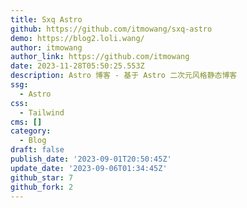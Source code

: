 ```yaml
---
title: Sxq Astro
github: https://github.com/itmowang/sxq-astro
demo: https://blog2.loli.wang/
author: itmowang
author_link: https://github.com/itmowang
date: 2023-11-28T05:50:25.553Z
description: Astro 博客 - 基于 Astro 二次元风格静态博客
ssg:
  - Astro
css:
  - Tailwind
cms: []
category:
  - Blog
draft: false
publish_date: '2023-09-01T20:50:45Z'
update_date: '2023-09-06T01:34:45Z'
github_star: 7
github_fork: 2
---
```

